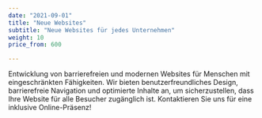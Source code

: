 ```yaml
---
date: "2021-09-01"
title: "Neue Websites"
subtitle: "Neue Websites für jedes Unternehmen"
weight: 10
price_from: 600

---
```


Entwicklung von barrierefreien und modernen Websites für Menschen mit eingeschränkten Fähigkeiten. Wir bieten benutzerfreundliches Design, barrierefreie Navigation und optimierte Inhalte an, um sicherzustellen, dass Ihre Website für alle Besucher zugänglich ist. Kontaktieren Sie uns für eine inklusive Online-Präsenz!
